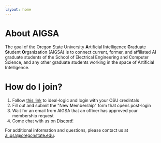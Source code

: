 ```yaml
---
layout: home
---
```


# About AIGSA
The goal of the Oregon State University **A**rtificial **I**ntelligence **G**raduate **S**tudent **O**rganization (AIGSA) is to connect current, former, and affiliated AI graduate students of the School of Electrical Engineering and Computer Science, and any other graduate students working in the space of Artificial Intelligence. 

# How do I join?
1. Follow [this link](https://apps.ideal-logic.com/osusee?key=F3T9-25VWY_5878-CZ4R_f7b06f23) to ideal-logic and login with your OSU credintals
2. Fill out and submit the "New Membership" form that opens post-login
3. Wait for an email from AIGSA that an officer has approved your membership request
4. Come chat with us on [Discord!](https://discord.gg/wGrtzFM8sJ)

For additional information and questions, please contact us at [ai.gsa@oregonstate.edu](mailto:ai.gsa@oregonstate.edu).
